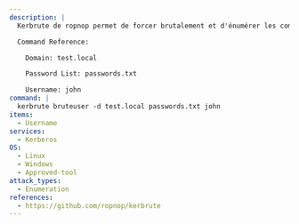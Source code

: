 ```yaml
---
description: |
  Kerbrute de ropnop permet de forcer brutalement et d'énumérer les comptes Active Directory valides grâce à la préauthentification Kerberos. La commande suivante permet de forcer brutalement un compte à partir d'une liste de mots de passe fournis avec un nom d'utilisateur.

  Command Reference:

  	Domain: test.local

  	Password List: passwords.txt

  	Username: john
command: |
  kerbrute bruteuser -d test.local passwords.txt john
items:
  - Username
services:
  - Kerberos
OS:
  - Linux
  - Windows
  - Approved-tool
attack_types:
  - Enumeration
references:
  - https://github.com/ropnop/kerbrute
---
```

